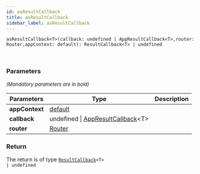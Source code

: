 ```yaml
---
id: asResultCallback
title: asResultCallback
sidebar_label: asResultCallback
---
```


```tsx
asResultCallback<T>(callback: undefined | AppResultCallback<T>,router: Router,appContext: default): ResultCallback<T> | undefined
```
<br/>



### Parameters

<font size="2"><i>(Mandatory parameters are in bold)</i></font>

| Parameters | Type | Description |
| --------- | ---- | ----------- |
| **appContext** | [default](/framework-api/classes/BasicAppContext.md) |  |
| **callback** | undefined \| [AppResultCallback](/framework-api/types/AppResultCallback.md)<T\> |  |
| **router** | [Router](/framework-api/interfaces/Router.md) |  |


### Return



The return is of type <code>[ResultCallback](/framework-api/types/ResultCallback.md)<T\> | undefined</code>